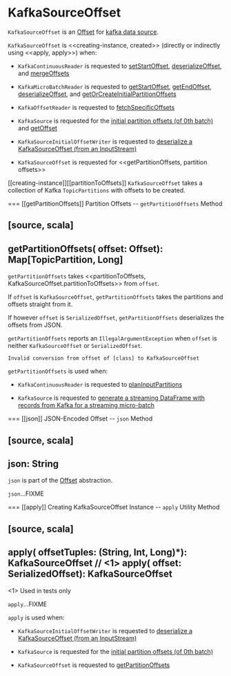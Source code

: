 # KafkaSourceOffset

`KafkaSourceOffset` is an [Offset](../../Offset.md) for [kafka data source](index.md).

`KafkaSourceOffset` is <<creating-instance, created>> (directly or indirectly using <<apply, apply>>) when:

* `KafkaContinuousReader` is requested to [setStartOffset](KafkaContinuousReader.md#setStartOffset), [deserializeOffset](KafkaContinuousReader.md#deserializeOffset), and [mergeOffsets](KafkaContinuousReader.md#mergeOffsets)

* `KafkaMicroBatchReader` is requested to [getStartOffset](KafkaMicroBatchReader.md#getStartOffset), [getEndOffset](KafkaMicroBatchReader.md#getEndOffset), [deserializeOffset](KafkaMicroBatchReader.md#deserializeOffset), and [getOrCreateInitialPartitionOffsets](KafkaMicroBatchReader.md#getOrCreateInitialPartitionOffsets)

* `KafkaOffsetReader` is requested to [fetchSpecificOffsets](KafkaOffsetReader.md#fetchSpecificOffsets)

* `KafkaSource` is requested for the [initial partition offsets (of 0th batch)](KafkaSource.md#initialPartitionOffsets) and [getOffset](KafkaSource.md#getOffset)

* `KafkaSourceInitialOffsetWriter` is requested to [deserialize a KafkaSourceOffset (from an InputStream)](KafkaSourceInitialOffsetWriter.md#deserialize)

* `KafkaSourceOffset` is requested for <<getPartitionOffsets, partition offsets>>

[[creating-instance]][[partitionToOffsets]]
`KafkaSourceOffset` takes a collection of Kafka `TopicPartitions` with offsets to be created.

=== [[getPartitionOffsets]] Partition Offsets -- `getPartitionOffsets` Method

[source, scala]
----
getPartitionOffsets(
  offset: Offset): Map[TopicPartition, Long]
----

`getPartitionOffsets` takes <<partitionToOffsets, KafkaSourceOffset.partitionToOffsets>> from `offset`.

If `offset` is `KafkaSourceOffset`, `getPartitionOffsets` takes the partitions and offsets straight from it.

If however `offset` is `SerializedOffset`, `getPartitionOffsets` deserializes the offsets from JSON.

`getPartitionOffsets` reports an `IllegalArgumentException` when `offset` is neither `KafkaSourceOffset` or `SerializedOffset`.

```
Invalid conversion from offset of [class] to KafkaSourceOffset
```

`getPartitionOffsets` is used when:

* `KafkaContinuousReader` is requested to [planInputPartitions](KafkaContinuousReader.md#planInputPartitions)

* `KafkaSource` is requested to [generate a streaming DataFrame with records from Kafka for a streaming micro-batch](KafkaSource.md#getBatch)

=== [[json]] JSON-Encoded Offset -- `json` Method

[source, scala]
----
json: String
----

`json` is part of the [Offset](../../Offset.md#json) abstraction.

`json`...FIXME

=== [[apply]] Creating KafkaSourceOffset Instance -- `apply` Utility Method

[source, scala]
----
apply(
  offsetTuples: (String, Int, Long)*): KafkaSourceOffset // <1>
apply(
  offset: SerializedOffset): KafkaSourceOffset
----
<1> Used in tests only

`apply`...FIXME

`apply` is used when:

* `KafkaSourceInitialOffsetWriter` is requested to [deserialize a KafkaSourceOffset (from an InputStream)](KafkaSourceInitialOffsetWriter.md#deserialize)

* `KafkaSource` is requested for the [initial partition offsets (of 0th batch)](KafkaSource.md#initialPartitionOffsets)

* `KafkaSourceOffset` is requested to [getPartitionOffsets](#getPartitionOffsets)
